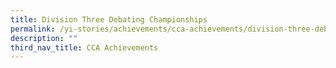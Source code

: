 ```yaml
---
title: Division Three Debating Championships
permalink: /yi-stories/achievements/cca-achievements/division-three-debating-championships/
description: ""
third_nav_title: CCA Achievements
---
```

